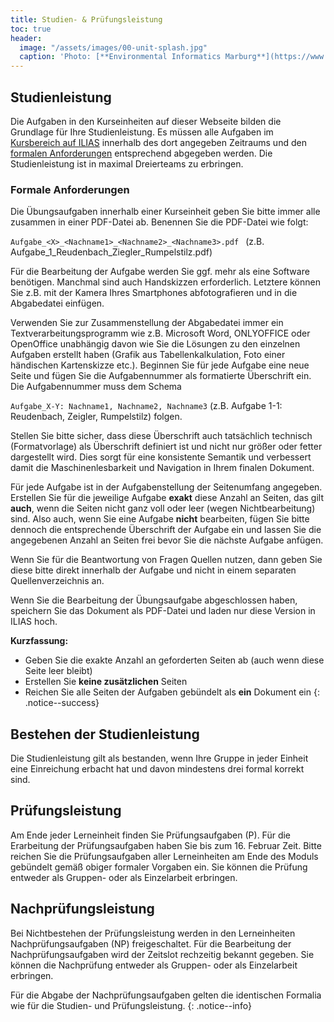 ```yaml
---
title: Studien- & Prüfungsleistung
toc: true
header:
  image: "/assets/images/00-unit-splash.jpg"
  caption: 'Photo: [**Environmental Informatics Marburg**](https://www.flickr.com/environmentalinformatics-marburg/)'
---
```


## Studienleistung

Die Aufgaben in den Kurseinheiten auf dieser Webseite bilden die Grundlage für Ihre Studienleistung. Es müssen alle Aufgaben im [Kursbereich auf ILIAS](https://ilias.uni-marburg.de/ilias.php?baseClass=ilExerciseHandlerGUI&ref_id=3045703&cmd=showOverview) innerhalb des dort angegeben Zeitraums und den [formalen Anforderungen](#formale-anforderungen) entsprechend abgegeben werden. Die Studienleistung ist in maximal Dreierteams zu erbringen.


### <a name="formale-anforderungen"></a>Formale Anforderungen
Die Übungsaufgaben innerhalb einer Kurseinheit geben Sie bitte immer alle zusammen in einer PDF-Datei ab. Benennen Sie die PDF-Datei wie folgt:

```Aufgabe_<X>_<Nachname1>_<Nachname2>_<Nachname3>.pdf ``` (z.B. Aufgabe_1\_Reudenbach\_Ziegler\_Rumpelstilz.pdf)

Für die Bearbeitung der Aufgabe werden Sie ggf. mehr als eine Software benötigen. Manchmal sind auch Handskizzen erforderlich. Letztere können Sie z.B. mit der Kamera Ihres Smartphones abfotografieren und in die Abgabedatei einfügen.

Verwenden Sie zur Zusammenstellung der Abgabedatei immer ein Textverarbeitungsprogramm wie z.B. Microsoft Word, ONLYOFFICE oder OpenOffice unabhängig davon wie Sie die Lösungen zu den einzelnen Aufgaben erstellt haben (Grafik aus Tabellenkalkulation, Foto einer händischen Kartenskizze etc.). Beginnen Sie für jede Aufgabe eine neue Seite und fügen Sie die Aufgabennummer als formatierte Überschrift ein. Die Aufgabennummer muss dem Schema

```Aufgabe_X-Y: Nachname1, Nachname2, Nachname3``` (z.B. Aufgabe 1-1: Reudenbach, Zeigler, Rumpelstilz) folgen.

Stellen Sie bitte sicher, dass diese Überschrift auch tatsächlich technisch (Formatvorlage) als Überschrift definiert ist und nicht nur größer oder fetter dargestellt wird. Dies sorgt für eine konsistente Semantik und verbessert damit die Maschinenlesbarkeit und Navigation in Ihrem finalen Dokument.

Für jede Aufgabe ist in der Aufgabenstellung der Seitenumfang angegeben. Erstellen Sie für die jeweilige Aufgabe **exakt** diese Anzahl an Seiten, das gilt **auch**, wenn die Seiten nicht ganz voll oder leer (wegen Nichtbearbeitung) sind. Also auch, wenn Sie eine Aufgabe **nicht** bearbeiten, fügen Sie bitte dennoch die entsprechende Überschrift der Aufgabe ein und lassen Sie die angegebenen Anzahl an Seiten frei bevor Sie die nächste Aufgabe anfügen.

Wenn Sie für die Beantwortung von Fragen Quellen nutzen, dann geben Sie diese bitte direkt innerhalb der Aufgabe und nicht in einem separaten Quellenverzeichnis an.

Wenn Sie die Bearbeitung der Übungsaufgabe abgeschlossen haben, speichern Sie das Dokument als PDF-Datei und laden nur diese Version in ILIAS hoch. 

**Kurzfassung:** 
* Geben Sie die exakte Anzahl an geforderten Seiten ab (auch wenn diese Seite leer bleibt)
* Erstellen Sie **keine zusätzlichen** Seiten
* Reichen Sie alle Seiten der Aufgaben gebündelt als **ein** Dokument ein
{: .notice--success}

## Bestehen der Studienleistung
Die Studienleistung gilt als bestanden, wenn Ihre Gruppe in jeder Einheit eine Einreichung erbacht hat und davon mindestens drei formal korrekt sind. 


## Prüfungsleistung
Am Ende jeder Lerneinheit finden Sie Prüfungsaufgaben (P). Für die Erarbeitung der Prüfungsaufgaben haben Sie bis zum 16. Februar Zeit. Bitte reichen Sie die Prüfungsaufgaben aller Lerneinheiten am Ende des Moduls gebündelt gemäß obiger formaler Vorgaben ein. Sie können die Prüfung entweder als Gruppen- oder als Einzelarbeit erbringen. 


## Nachprüfungsleistung 

Bei Nichtbestehen der Prüfungsleistung werden in den Lerneinheiten  Nachprüfungsaufgaben (NP) freigeschaltet. Für die Bearbeitung der Nachprüfungsaufgaben wird der Zeitslot rechzeitig bekannt gegeben. Sie können die Nachprüfung entweder als Gruppen- oder als Einzelarbeit erbringen. 


Für die Abgabe der Nachprüfungsaufgaben gelten die identischen Formalia wie für die Studien- und Prüfungsleistung.
{: .notice--info}
